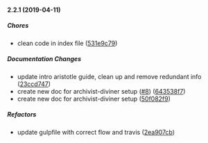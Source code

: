 #### 2.2.1 (2019-04-11)

##### Chores

*  clean code in index file ([531e9c79](https://github.com/xycorp/web-developer.xyo.network-react.git/commit/531e9c79f88e54d43543fa4f710de5d51d39d9e5))

##### Documentation Changes

*  update intro aristotle guide, clean up and remove redundant info ([23ccd747](https://github.com/xycorp/web-developer.xyo.network-react.git/commit/23ccd7471cfc6f881342ba55561a09133d23eec3))
*  create new doc for archivist-diviner setup ([#8](https://github.com/xycorp/web-developer.xyo.network-react.git/pull/8)) ([643538f7](https://github.com/xycorp/web-developer.xyo.network-react.git/commit/643538f79cea9a43ae0b6d788aa28f207adf9300))
*  create new doc for archivist-diviner setup ([50f082f9](https://github.com/xycorp/web-developer.xyo.network-react.git/commit/50f082f9cb553104d5fdae39cb8b7e4d02bb0847))

##### Refactors

*  update gulpfile with correct flow and travis ([2ea907cb](https://github.com/xycorp/web-developer.xyo.network-react.git/commit/2ea907cb1043c552c1ea2a1cf51af322bab6aa5f))

